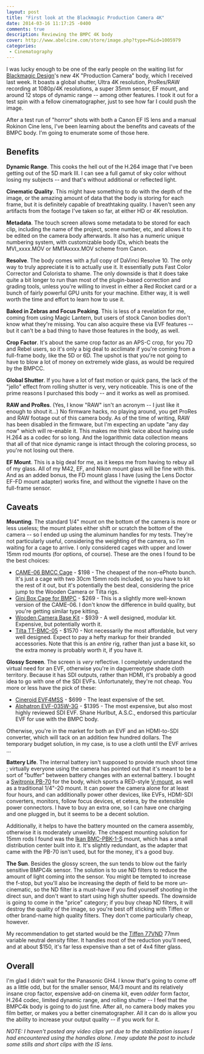 ```yaml
---
layout: post
title: "First look at the Blackmagic Production Camera 4K"
date: 2014-03-16 11:17:25 -0400
comments: true
description: Reviewing the BMPC 4K body
cover: http://www.abelcine.com/store/image.php?type=P&id=1005979
categories: 
 - Cinematography
---
```


I was lucky enough to be one of the early people on the waiting list for
[Blackmagic Design](http://www.blackmagicdesign.com/)'s new 4K "Production
Camera" body, which I received last week. It boasts a global shutter, Ultra
4K resolution, ProRes/RAW recording at 1080p/4K resolutions, a super 35mm
sensor, EF mount, and around 12 stops of dynamic range -- among other
features. I took it out for a test spin with a fellow cinematographer, just
to see how far I could push the image.

After a test run of "horror" shots with both a Canon EF IS lens and a
manual Rokinon Cine lens, I've been learning about the benefits and caveats
of the BMPC body. I'm going to enumerate some of those here.

## Benefits

**Dynamic Range**. This cooks the hell out of the H.264 image that I've been
getting out of the 5D mark III. I can see a full gamut of sky color without losing my subjects -- and that's without additional or reflected light.

**Cinematic Quality**. This might have something to do with the depth of the
image, or the amazing amount of data that the body is storing for each frame,
but it is definitely capable of breathtaking quality. I haven't seen any
artifacts from the footage I've taken so far, at either HD or 4K resolution.

**Metadata**. The touch screen allows some metadata to be stored for each
clip, including the name of the project, scene number, etc, and allows it to
be edited on the camera body afterwards. It also has a numeric unique numbering
system, with customizable body IDs, which beats the MVI_xxxx.MOV or
MM1Axxxx.MOV scheme from Canon.

**Resolve**. The body comes with a *full* copy of DaVinci Resolve 10. The
only way to truly appreciate it is to actually use it. It essentially puts
Fast Color Corrector and Colorista to shame. The only downside is that it
does take quite a bit longer to run than most of the plugin-based correction
and grading tools, unless you're willing to invest in either a Red Rocket
card or a bunch of fairly powerful GPU units for your machine. Either way,
it is well worth the time and effort to learn how to use it.

**Baked in Zebras and Focus Peaking**. This is less of a revelation for me,
coming from using Magic Lantern, but users of stock Canon bodies don't know
what they're missing. You can also acquire these via EVF features -- but it
can't be a bad thing to have those features in the body, as well.

**Crop Factor**. It's about the same crop factor as an APS-C crop, for you
7D and Rebel users, so it's only a big deal to acclimate if you're coming
from a full-frame body, like the 5D or 6D. The upshot is that you're not
going to have to blow a lot of money on extremely wide glass, as would be
required by the BMPCC.

**Global Shutter**. If you have a lot of fast motion or quick pans, the lack
of the "jello" effect from rolling shutter is very, very noticeable. This is
one of the prime reasons I purchased this body -- and it works as well as
promised.

**RAW and ProRes**. (Yes, I know "RAW" isn't an acronym -- I just like it enough to shout it...) No firmware hacks, no playing around, you get ProRes
and RAW footage out of this camera body. As of the time of writing, RAW has
been disabled in the firmware, but I'm expecting an update "any day now"
which will re-enable it. This makes me think twice about having usde H.264
as a codec for so long. And the logarithmic data collection means that all
of that nice dynamic range is intact through the coloring process, so you're
not losing out there.

**EF Mount**. This is a big deal for me, as it keeps me from having to rebuy
all of my glass. All of my M42, EF, and Nikon mount glass will be fine with
this. And as an added bonus, the FD mount glass I have (using the Lens
Doctor EF-FD mount adapter) works fine, and without the vignette I have on
the full-frame sensor.

## Caveats

**Mounting**. The standard 1/4" mount on the bottom of the camera is more
or less useless; the mount plates either shift or scratch the bottom of the
camera -- so I ended up using the aluminum handles for my tests. They're not
particularly useful, considering the weighting of the camera, so I'm waiting
for a cage to arrive. I only considered cages with upper and lower 15mm
rod mounts (for options, of course). These are the ones I found to be the
best choices:

 * [CAME-06 BMCC Cage](http://www.came-tv.com/came06-bmcc-cage-for-blackmagic-design-cinema-camera-15mm-rail-p-477.html) - $198 -
   The cheapest of the non-ePhoto bunch. It's just a cage with two 30cm
   15mm rods included, so you have to kit the rest of it out, but it's
   potentially the best deal, considering the price jump to the
   Wooden Camera or Tilta rigs.
 * [Gini Box Cage for BMPC](http://www.ginirigs-usa.com/bmcc-rigs-and-cages/207-the-bmcc-box-cage.html) - $269 -
   This is a slightly more well-known version of the CAME-06. I don't know
   the difference in build quality, but you're getting similar type kitting.
 * [Wooden Camera Base Kit](http://amzn.to/NkeVCv) - $939 -
   A well designed, modular kit. Expensive, but potentially worth it.
 * [Tilta TT-BMC-05](http://amzn.to/1lGfAud) - $1570 -
   Not necessarily the most affordable, but very well designed. Expect to
   pay a hefty markup for their branded accessories. Note that this is an
   *entire* rig, rather than just a base kit, so the extra money is probably
   worth it, if you have it.

**Glossy Screen**. The screen is *very* reflective. I completely understand
the virtual need for an EVF, otherwise you're in daguerreotype shade cloth
territory. Because it has SDI outputs, rather than HDMI, it's probably a
good idea to go with one of the SDI EVFs. Unfortunately, they're not cheap.
You more or less have the pick of these:

 * [Cineroid EVF4MSS](http://www.bhphotovideo.com/c/product/827800-REG/Cineroid_EVF4MSS_EVF_Metal_with_HD_SDI.html) - $699 - 
   The least expensive of the set.
 * [Alphatron EVF-035W-3G](http://www.bhphotovideo.com/c/product/852192-REG/Alphatron_Broadcast_Electronics_EVF_035W_3G_EVF_035W_3G_Electronic_View_Finder.html) - $1395 -
   The most expensive, but also most highly reviewed SDI EVF. Shane Hurlbut,
   A.S.C., endorsed this particular EVF for use with the BMPC body.

Otherwise, you're in the market for both an EVF and an HDMI-to-SDI converter,
which will tack on an addition few hundred dollars. The temporary budget
solution, in my case, is to use a cloth until the EVF arrives ...

**Battery Life**. The internal battery isn't supposed to provide much shoot
time ; virtually everyone using the camera has pointed out that it's meant
to be a sort of "buffer" between battery changes with an external battery.
I bought a [Switronix PB-70](http://amzn.to/1m9XDal) for the body, which
sports a RED-style [V-mount](http://www.red.com/store/products/accessory-v-mount),
as well as a traditional 1/4"-20 mount. It can power the camera alone for
at least four hours, and can additionally power other devices, like EVFs,
HDMI-SDI converters, monitors, follow focus devices, et cetera, by the
extensible power connectors. I have to buy an extra one, so I can have one
charging and one plugged in, but it seems to be a decent solution.

Additionally, it helps to have the battery mounted on the camera assembly,
otherwise it is moderately unweildy. The cheapest mounting solution for
15mm rods I found was the [Ikan BMC-PBK-1-S](http://amzn.to/1m9YGao) mount,
which has a small distribution center built into it. It's slightly redundant,
as the adapter that came with the PB-70 isn't used, but for the money, it's
a good buy.

**The Sun**. Besides the glossy screen, the sun tends to blow out the fairly
sensitive BMPC4k sensor. The solution is to use ND filters to reduce the
amount of light coming into the sensor. You might be tempted to increase the
f-stop, but you'll also be increasing the depth of field to be more
un-cinematic, so the ND filter is a must-have if you find yourself shooting in 
the direct sun, and don't want to start using high shutter speeds. The
downside is going to come in the "price" category; if you buy cheap ND filters,
it will destroy the quality of the image, so you're best off sticking with
Tiffen or other brand-name high quality filters. They don't come particularly
cheap, however.

My recommendation to get started would be the 
[Tiffen 77VND](http://amzn.to/1qINli9) 77mm variable neutral density
filter. It handles most of the reduction you'll need, and at about $150, it's
far less expensive than a set of 4x4 filter glass.

## Overall

I'm glad I didn't wait for the Panasonic GH4. I know that's going to come
off as a little odd, but for the smaller sensor, M4/3 mount and its relatively
insane crop factor, expensive add-on cinema kit, even *odder* form factor,
H.264 codec, limited dynamic range, and rolling shutter -- I feel that the
BMPC4k body is going to do just fine. After all, no camera body makes you
film better, or makes you a better cinematographer. All it can do is allow
you the ability to increase your output quality -- if you work for it.

*NOTE: I haven't posted any video clips yet due to the stabilization issues
I had encountered using the handles alone. I may update the post to include
some stills and short clips with the IS lens.*

